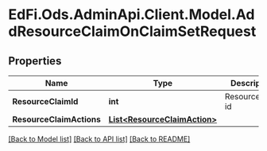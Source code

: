 # EdFi.Ods.AdminApi.Client.Model.AddResourceClaimOnClaimSetRequest

## Properties

Name | Type | Description | Notes
------------ | ------------- | ------------- | -------------
**ResourceClaimId** | **int** | ResourceClaim id | [optional] 
**ResourceClaimActions** | [**List&lt;ResourceClaimAction&gt;**](ResourceClaimAction.md) |  | [optional] 

[[Back to Model list]](../../README.md#documentation-for-models) [[Back to API list]](../../README.md#documentation-for-api-endpoints) [[Back to README]](../../README.md)

